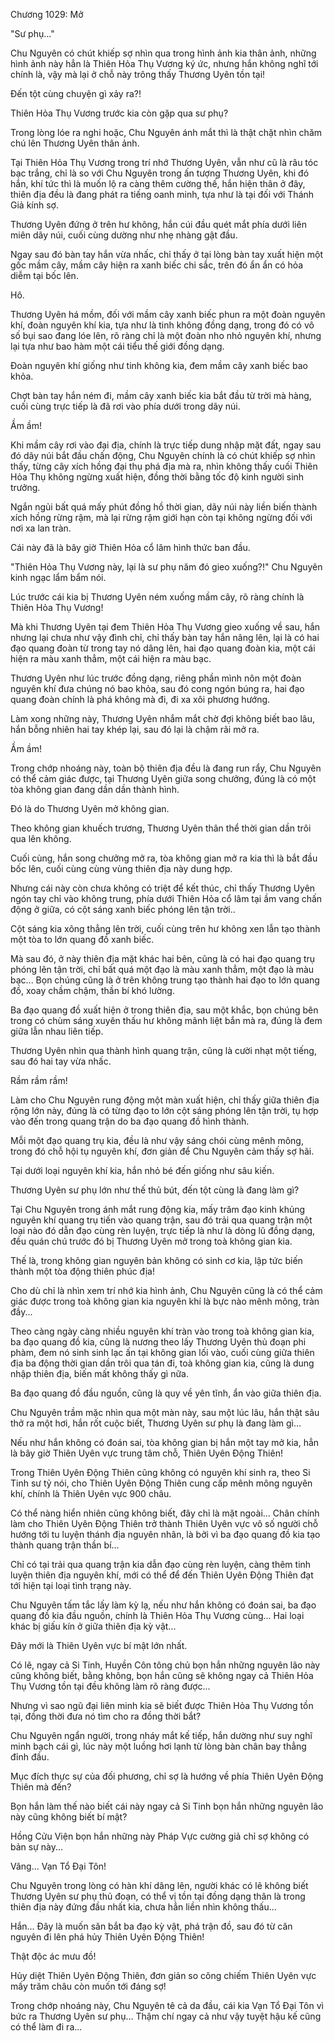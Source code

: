 




Chương 1029: Mở


"Sư phụ..."

Chu Nguyên có chút khiếp sợ nhìn qua trong hình ảnh kia thân ảnh, những hình ảnh này hẳn là Thiên Hỏa Thụ Vương ký ức, nhưng hắn không nghĩ tới chính là, vậy mà lại ở chỗ này trông thấy Thương Uyên tồn tại!

Đến tột cùng chuyện gì xảy ra?!

Thiên Hỏa Thụ Vương trước kia còn gặp qua sư phụ?

Trong lòng lóe ra nghi hoặc, Chu Nguyên ánh mắt thì là thật chặt nhìn chăm chú lên Thương Uyên thân ảnh.

Tại Thiên Hỏa Thụ Vương trong trí nhớ Thương Uyên, vẫn như cũ là râu tóc bạc trắng, chỉ là so với Chu Nguyên trong ấn tượng Thương Uyên, khi đó hắn, khí tức thì là muốn lộ ra càng thêm cường thế, hắn hiện thân ở đây, thiên địa đều là đang phát ra tiếng oanh minh, tựa như là tại đối với Thánh Giả kính sợ.

Thương Uyên đứng ở trên hư không, hắn cúi đầu quét mắt phía dưới liên miên dãy núi, cuối cùng dường như nhẹ nhàng gật đầu.

Ngay sau đó bàn tay hắn vừa nhấc, chỉ thấy ở tại lòng bàn tay xuất hiện một gốc mầm cây, mầm cây hiện ra xanh biếc chi sắc, trên đó ẩn ẩn có hỏa diễm tại bốc lên.

Hô.

Thương Uyên há mồm, đối với mầm cây xanh biếc phun ra một đoàn nguyên khí, đoàn nguyên khí kia, tựa như là tinh không đồng dạng, trong đó có vô số bụi sao đang lóe lên, rõ ràng chỉ là một đoàn nho nhỏ nguyên khí, nhưng lại tựa như bao hàm một cái tiểu thế giới đồng dạng.

Đoàn nguyên khí giống như tinh không kia, đem mầm cây xanh biếc bao khỏa.

Chợt bàn tay hắn ném đi, mầm cây xanh biếc kia bắt đầu từ trời mà hàng, cuối cùng trực tiếp là đã rơi vào phía dưới trong dãy núi.

Ầm ầm!

Khi mầm cây rơi vào đại địa, chính là trực tiếp dung nhập mặt đất, ngay sau đó dãy núi bắt đầu chấn động, Chu Nguyên chính là có chút khiếp sợ nhìn thấy, từng cây xích hồng đại thụ phá địa mà ra, nhìn không thấy cuối Thiên Hỏa Thụ không ngừng xuất hiện, đồng thời bằng tốc độ kinh người sinh trưởng.

Ngắn ngủi bất quá mấy phút đồng hồ thời gian, dãy núi này liền biến thành xích hồng rừng rậm, mà lại rừng rậm giới hạn còn tại không ngừng đối với nơi xa lan tràn.

Cái này đã là bây giờ Thiên Hỏa cổ lâm hình thức ban đầu.

"Thiên Hỏa Thụ Vương này, lại là sư phụ năm đó gieo xuống?!" Chu Nguyên kinh ngạc lẩm bẩm nói.

Lúc trước cái kia bị Thương Uyên ném xuống mầm cây, rõ ràng chính là Thiên Hỏa Thụ Vương!

Mà khi Thương Uyên tại đem Thiên Hỏa Thụ Vương gieo xuống về sau, hắn nhưng lại chưa như vậy đình chỉ, chỉ thấy bàn tay hắn nâng lên, lại là có hai đạo quang đoàn từ trong tay nó dâng lên, hai đạo quang đoàn kia, một cái hiện ra màu xanh thẳm, một cái hiện ra màu bạc.

Thương Uyên như lúc trước đồng dạng, riêng phần mình nôn một đoàn nguyên khí đưa chúng nó bao khỏa, sau đó cong ngón búng ra, hai đạo quang đoàn chính là phá không mà đi, đi xa xôi phương hướng.

Làm xong những này, Thương Uyên nhắm mắt chờ đợi không biết bao lâu, hắn bỗng nhiên hai tay khép lại, sau đó lại là chậm rãi mở ra.

Ầm ầm!

Trong chớp nhoáng này, toàn bộ thiên địa đều là đang run rẩy, Chu Nguyên có thể cảm giác được, tại Thương Uyên giữa song chưởng, đúng là có một tòa không gian đang dần dần thành hình.

Đó là do Thương Uyên mở không gian.

Theo không gian khuếch trương, Thương Uyên thân thể thời gian dần trôi qua lên không.

Cuối cùng, hắn song chưởng mở ra, tòa không gian mở ra kia thì là bắt đầu bốc lên, cuối cùng cùng vùng thiên địa này dung hợp.

Nhưng cái này còn chưa không có triệt để kết thúc, chỉ thấy Thương Uyên ngón tay chỉ vào không trung, phía dưới Thiên Hỏa cổ lâm tại ầm vang chấn động ở giữa, có cột sáng xanh biếc phóng lên tận trời..

Cột sáng kia xông thẳng lên trời, cuối cùng trên hư không xen lẫn tạo thành một tòa to lớn quang đồ xanh biếc.

Mà sau đó, ở này thiên địa mặt khác hai bên, cũng là có hai đạo quang trụ phóng lên tận trời, chỉ bất quá một đạo là màu xanh thẳm, một đạo là màu bạc... Bọn chúng cũng là ở trên không trung tạo thành hai đạo to lớn quang đồ, xoay chầm chậm, thần bí khó lường.

Ba đạo quang đồ xuất hiện ở trong thiên địa, sau một khắc, bọn chúng bên trong có chùm sáng xuyên thấu hư không mãnh liệt bắn mà ra, đúng là đem giữa lẫn nhau liên tiếp.

Thương Uyên nhìn qua thành hình quang trận, cũng là cười nhạt một tiếng, sau đó hai tay vừa nhấc.

Rầm rầm rầm!

Làm cho Chu Nguyên rung động một màn xuất hiện, chỉ thấy giữa thiên địa rộng lớn này, đúng là có từng đạo to lớn cột sáng phóng lên tận trời, tụ hợp vào đến trong quang trận do ba đạo quang đồ hình thành.

Mỗi một đạo quang trụ kia, đều là như vậy sáng chói cùng mênh mông, trong đó chỗ hội tụ nguyên khí, đơn giản để Chu Nguyên cảm thấy sợ hãi.

Tại dưới loại nguyên khí kia, hắn nhỏ bé đến giống như sâu kiến.

Thương Uyên sư phụ lớn như thế thủ bút, đến tột cùng là đang làm gì?

Tại Chu Nguyên trong ánh mắt rung động kia, mấy trăm đạo kinh khủng nguyên khí quang trụ tiến vào quang trận, sau đó trải qua quang trận một loại nào đó dẫn đạo cùng rèn luyện, trực tiếp là như là dòng lũ đồng dạng, đều quán chú trước đó bị Thương Uyên mở trong toà không gian kia.

Thế là, trong không gian nguyên bản không có sinh cơ kia, lập tức biến thành một tòa động thiên phúc địa!

Cho dù chỉ là nhìn xem trí nhớ kia hình ảnh, Chu Nguyên cũng là có thể cảm giác được trong toà không gian kia nguyên khí là bực nào mênh mông, tràn đầy...

Theo càng ngày càng nhiều nguyên khí tràn vào trong toà không gian kia, ba đạo quang đồ kia, cũng là nương theo lấy Thương Uyên thủ đoạn phi phàm, đem nó sinh sinh lạc ấn tại không gian lối vào, cuối cùng giữa thiên địa ba động thời gian dần trôi qua tán đi, toà không gian kia, cũng là dung nhập thiên địa, biến mất không thấy gì nữa.

Ba đạo quang đồ đầu nguồn, cũng là quy về yên tĩnh, ẩn vào giữa thiên địa.

Chu Nguyên trầm mặc nhìn qua một màn này, sau một lúc lâu, hắn thật sâu thở ra một hơi, hắn rốt cuộc biết, Thương Uyên sư phụ là đang làm gì...

Nếu như hắn không có đoán sai, tòa không gian bị hắn một tay mở kia, hẳn là bây giờ Thiên Uyên vực trung tâm chỗ, Thiên Uyên Động Thiên!

Trong Thiên Uyên Động Thiên cũng không có nguyên khí sinh ra, theo Si Tinh sư tỷ nói, cho Thiên Uyên Động Thiên cung cấp mênh mông nguyên khí, chính là Thiên Uyên vực 900 châu.

Có thể nàng hiển nhiên cũng không biết, đây chỉ là mặt ngoài... Chân chính làm cho Thiên Uyên Động Thiên trở thành Thiên Uyên vực vô số người chỗ hướng tới tu luyện thánh địa nguyên nhân, là bởi vì ba đạo quang đồ kia tạo thành quang trận thần bí...

Chỉ có tại trải qua quang trận kia dẫn đạo cùng rèn luyện, càng thêm tinh luyện thiên địa nguyên khí, mới có thể để đến Thiên Uyên Động Thiên đạt tới hiện tại loại tình trạng này.

Chu Nguyên tấm tắc lấy làm kỳ lạ, nếu như hắn không có đoán sai, ba đạo quang đồ kia đầu nguồn, chính là Thiên Hỏa Thụ Vương cùng... Hai loại khác bị giấu kín ở giữa thiên địa kỳ vật...

Đây mới là Thiên Uyên vực bí mật lớn nhất.

Có lẽ, ngay cả Si Tinh, Huyền Côn tông chủ bọn hắn những nguyên lão này cũng không biết, bằng không, bọn hắn cũng sẽ không ngay cả Thiên Hỏa Thụ Vương tồn tại đều không làm rõ ràng được...

Nhưng vì sao ngũ đại liên minh kia sẽ biết được Thiên Hỏa Thụ Vương tồn tại, đồng thời đưa nó tìm cho ra đồng thời bắt?

Chu Nguyên ngẩn người, trong nháy mắt kế tiếp, hắn dường như suy nghĩ minh bạch cái gì, lúc này một luồng hơi lạnh từ lòng bàn chân bay thẳng đỉnh đầu.

Mục đích thực sự của đối phương, chỉ sợ là hướng về phía Thiên Uyên Động Thiên mà đến?

Bọn hắn làm thế nào biết cái này ngay cả Si Tinh bọn hắn những nguyên lão này cũng không biết bí mật?

Hồng Cửu Viện bọn hắn những này Pháp Vực cường giả chỉ sợ không có bản sự này...

Vâng... Vạn Tổ Đại Tôn!

Chu Nguyên trong lòng có hàn khí dâng lên, người khác có lẽ không biết Thương Uyên sư phụ thủ đoạn, có thể vị tồn tại đồng dạng thân là trong thiên địa này đứng đầu nhất kia, chưa hẳn liền nhìn không thấu...

Hắn... Đây là muốn săn bắt ba đạo kỳ vật, phá trận đồ, sau đó từ căn nguyên đi lên phá hủy Thiên Uyên Động Thiên!

Thật độc ác mưu đồ!

Hủy diệt Thiên Uyên Động Thiên, đơn giản so công chiếm Thiên Uyên vực mấy trăm châu còn muốn tới đáng sợ!

Trong chớp nhoáng này, Chu Nguyên tê cả da đầu, cái kia Vạn Tổ Đại Tôn vì bức ra Thương Uyên sư phụ... Thậm chí ngay cả như vậy tuyệt hậu kế cũng có thể làm đi ra...




